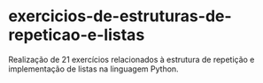 # exercicios-de-estruturas-de-repeticao-e-listas
Realização de 21 exercícios relacionados à estrutura de repetição e implementação de listas na linguagem Python.
